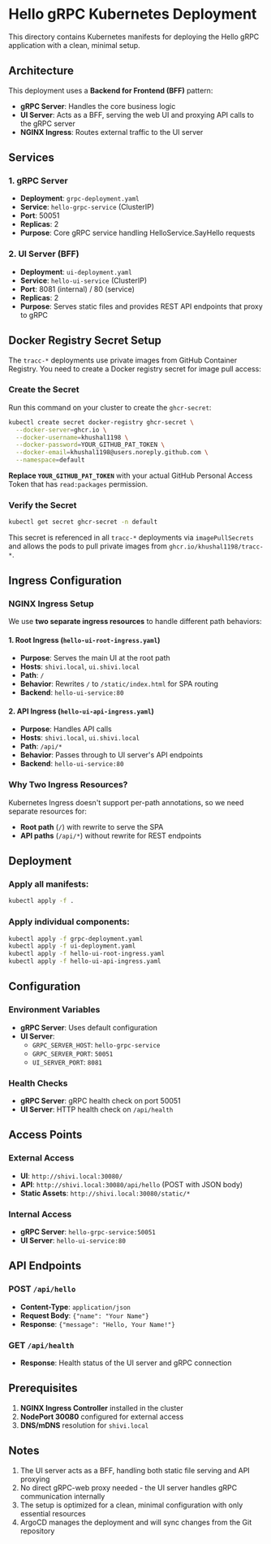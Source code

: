 # Hello gRPC Kubernetes Deployment

This directory contains Kubernetes manifests for deploying the Hello gRPC application with a clean, minimal setup.

## Architecture

This deployment uses a **Backend for Frontend (BFF)** pattern:
- **gRPC Server**: Handles the core business logic
- **UI Server**: Acts as a BFF, serving the web UI and proxying API calls to the gRPC server
- **NGINX Ingress**: Routes external traffic to the UI server

## Services

### 1. gRPC Server
- **Deployment**: `grpc-deployment.yaml`
- **Service**: `hello-grpc-service` (ClusterIP)
- **Port**: 50051
- **Replicas**: 2
- **Purpose**: Core gRPC service handling HelloService.SayHello requests

### 2. UI Server (BFF)
- **Deployment**: `ui-deployment.yaml`
- **Service**: `hello-ui-service` (ClusterIP)
- **Port**: 8081 (internal) / 80 (service)
- **Replicas**: 2
- **Purpose**: Serves static files and provides REST API endpoints that proxy to gRPC

## Docker Registry Secret Setup

The `tracc-*` deployments use private images from GitHub Container Registry. You need to create a Docker registry secret for image pull access:

### Create the Secret

Run this command on your cluster to create the `ghcr-secret`:

```bash
kubectl create secret docker-registry ghcr-secret \
  --docker-server=ghcr.io \
  --docker-username=khushal1198 \
  --docker-password=YOUR_GITHUB_PAT_TOKEN \
  --docker-email=khushal1198@users.noreply.github.com \
  --namespace=default
```

**Replace `YOUR_GITHUB_PAT_TOKEN`** with your actual GitHub Personal Access Token that has `read:packages` permission.

### Verify the Secret

```bash
kubectl get secret ghcr-secret -n default
```

This secret is referenced in all `tracc-*` deployments via `imagePullSecrets` and allows the pods to pull private images from `ghcr.io/khushal1198/tracc-*`.

## Ingress Configuration

### NGINX Ingress Setup

We use **two separate ingress resources** to handle different path behaviors:

#### 1. Root Ingress (`hello-ui-root-ingress.yaml`)
- **Purpose**: Serves the main UI at the root path
- **Hosts**: `shivi.local`, `ui.shivi.local`
- **Path**: `/`
- **Behavior**: Rewrites `/` to `/static/index.html` for SPA routing
- **Backend**: `hello-ui-service:80`

#### 2. API Ingress (`hello-ui-api-ingress.yaml`)
- **Purpose**: Handles API calls
- **Hosts**: `shivi.local`, `ui.shivi.local`
- **Path**: `/api/*`
- **Behavior**: Passes through to UI server's API endpoints
- **Backend**: `hello-ui-service:80`

### Why Two Ingress Resources?

Kubernetes Ingress doesn't support per-path annotations, so we need separate resources for:
- **Root path** (`/`) with rewrite to serve the SPA
- **API paths** (`/api/*`) without rewrite for REST endpoints

## Deployment

### Apply all manifests:
```bash
kubectl apply -f .
```

### Apply individual components:
```bash
kubectl apply -f grpc-deployment.yaml
kubectl apply -f ui-deployment.yaml
kubectl apply -f hello-ui-root-ingress.yaml
kubectl apply -f hello-ui-api-ingress.yaml
```

## Configuration

### Environment Variables
- **gRPC Server**: Uses default configuration
- **UI Server**: 
  - `GRPC_SERVER_HOST`: `hello-grpc-service`
  - `GRPC_SERVER_PORT`: `50051`
  - `UI_SERVER_PORT`: `8081`

### Health Checks
- **gRPC Server**: gRPC health check on port 50051
- **UI Server**: HTTP health check on `/api/health`

## Access Points

### External Access
- **UI**: `http://shivi.local:30080/`
- **API**: `http://shivi.local:30080/api/hello` (POST with JSON body)
- **Static Assets**: `http://shivi.local:30080/static/*`

### Internal Access
- **gRPC Server**: `hello-grpc-service:50051`
- **UI Server**: `hello-ui-service:80`

## API Endpoints

### POST `/api/hello`
- **Content-Type**: `application/json`
- **Request Body**: `{"name": "Your Name"}`
- **Response**: `{"message": "Hello, Your Name!"}`

### GET `/api/health`
- **Response**: Health status of the UI server and gRPC connection

## Prerequisites

1. **NGINX Ingress Controller** installed in the cluster
2. **NodePort 30080** configured for external access
3. **DNS/mDNS** resolution for `shivi.local`

## Notes

1. The UI server acts as a BFF, handling both static file serving and API proxying
2. No direct gRPC-web proxy needed - the UI server handles gRPC communication internally
3. The setup is optimized for a clean, minimal configuration with only essential resources
4. ArgoCD manages the deployment and will sync changes from the Git repository 